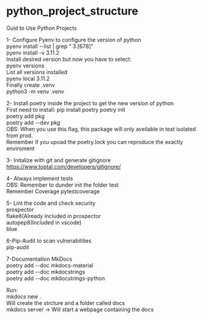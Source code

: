 # python_project_structure
Guid to Use Python Projects<br>

1- Configure Pyenv to configure the version of python<br>
pyenv install --list | grep " 3\.[678]"<br>
pyenv install -v 3.11.2<br>
Install desired version but now you have to select:<br>
pyenv versions<br>
List all versions installed<br>
pyenv local 3.11.2<br>
Finally create .venv<br>
python3 -m venv .venv<br>

2- Install poetry inside the project to get the new version of python<br>
First need to install: pip install poetry
poetry init<br>
poetry add pkg<br>
poetry add --dev pkg<br> 
OBS: When you use this flag, this package will only aveilable in test isolated from prod.<br>
Remember if you upoad the poetry.lock you can reproduce the exactly enviroment

3- Initalize with git and generate gitignore<br>
https://www.toptal.com/developers/gitignore/<br>

4- Always implement tests<br>
OBS: Remember to dunder init the folder test<br>
Remember Coverage pytestcoverage<br>

5- Lint the code and check security<br>
prospector<br>
flake8(Already included in prospector<br>
autopep8(Included in vscode)<br>
blue<br>

6-Pip-Audit to scan vulnerabilities<br>
pip-audit<br>

7-Documentation MkDocs<br>
poetry add --doc mkdocs-material<br>
poetry add --doc mkdocstrings<br>
poetry add --doc mkdocstrings-python<br>

Run:<br>
mkdocs new . <br>
Will create the strcture and a folder called docs<br>
mkdocs server -> Will start a webpage containing the docs<br>


